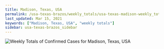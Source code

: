 ```yaml
---
title: Madison, Texas, USA
permalink: /usa-texas-brazos/weekly_totals/usa-texas-madison-weekly_totals.html
last_updated: Mar 15, 2021
keywords: ["Madison, Texas, USA", "weekly totals"]
sidebar: usa-texas-brazos_sidebar
---
```


![Weekly Totals of Confirmed Cases for Madison, Texas, USA](/covid_tracker/images/graphs/usa-texas-madison-weekly_totals_graph.png)
